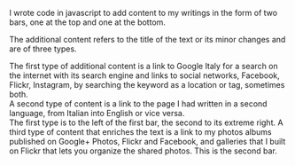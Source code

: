 I wrote code in javascript to add content to my writings in the form of two bars, one at the top and one at the bottom.

The additional content refers to the title of the text or its minor changes and are of three types.

The first type of additional content is a link to Google Italy for a search on the internet with its search engine and links to social networks, Facebook, Flickr, Instagram, by searching the keyword as a location or tag, sometimes both.  
A second type of content is a link to the page I had written in a second language, from Italian into English or vice versa.  
The first type is to the left of the first bar, the second to its extreme right.
A third type of content that enriches the text is a link to my photos albums published on Google+ Photos, Flickr and Facebook, and galleries that I built on Flickr that lets you organize the shared photos. This is the second bar.




